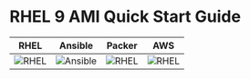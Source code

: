 # RHEL 9 AMI Quick Start Guide

 RHEL                      | Ansible                   | Packer                    | AWS
:-------------------------:|:-------------------------:|:-------------------------:|:-------------------------:
![RHEL](https://developers.redhat.com/sites/default/files/inline-images/2022_RHEL_Get_StartedonRHEL%402x.png)|![Ansible](https://upload.wikimedia.org/wikipedia/commons/thumb/2/24/Ansible_logo.svg/200px-Ansible_logo.svg.png)|![RHEL](https://developers.redhat.com/sites/default/files/inline-images/2022_RHEL_Get_StartedonRHEL%402x.png)|![RHEL](https://developers.redhat.com/sites/default/files/inline-images/2022_RHEL_Get_StartedonRHEL%402x.png)